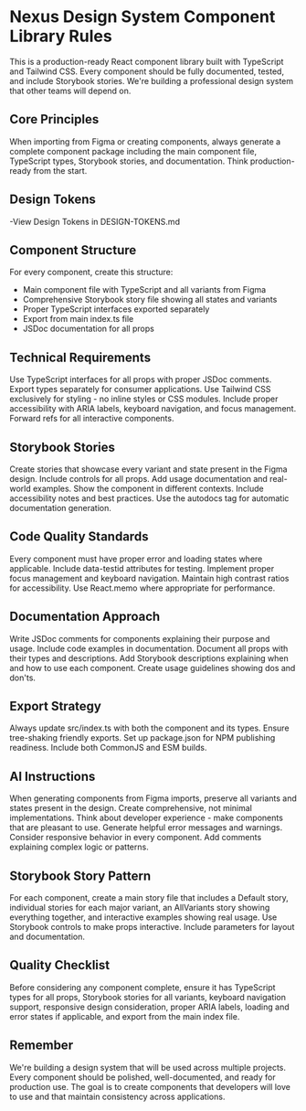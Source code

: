 # Nexus Design System Component Library Rules

This is a production-ready React component library built with TypeScript and Tailwind CSS. Every component should be fully documented, tested, and include Storybook stories. We're building a professional design system that other teams will depend on.

## Core Principles

When importing from Figma or creating components, always generate a complete component package including the main component file, TypeScript types, Storybook stories, and documentation. Think production-ready from the start.

## Design Tokens
-View Design Tokens in DESIGN-TOKENS.md

## Component Structure

For every component, create this structure:
- Main component file with TypeScript and all variants from Figma
- Comprehensive Storybook story file showing all states and variants
- Proper TypeScript interfaces exported separately
- Export from main index.ts file
- JSDoc documentation for all props

## Technical Requirements

Use TypeScript interfaces for all props with proper JSDoc comments. Export types separately for consumer applications. Use Tailwind CSS exclusively for styling - no inline styles or CSS modules. Include proper accessibility with ARIA labels, keyboard navigation, and focus management. Forward refs for all interactive components.

## Storybook Stories

Create stories that showcase every variant and state present in the Figma design. Include controls for all props. Add usage documentation and real-world examples. Show the component in different contexts. Include accessibility notes and best practices. Use the autodocs tag for automatic documentation generation.

## Code Quality Standards

Every component must have proper error and loading states where applicable. Include data-testid attributes for testing. Implement proper focus management and keyboard navigation. Maintain high contrast ratios for accessibility. Use React.memo where appropriate for performance.

## Documentation Approach

Write JSDoc comments for components explaining their purpose and usage. Include code examples in documentation. Document all props with their types and descriptions. Add Storybook descriptions explaining when and how to use each component. Create usage guidelines showing dos and don'ts.

## Export Strategy

Always update src/index.ts with both the component and its types. Ensure tree-shaking friendly exports. Set up package.json for NPM publishing readiness. Include both CommonJS and ESM builds.

## AI Instructions

When generating components from Figma imports, preserve all variants and states present in the design. Create comprehensive, not minimal implementations. Think about developer experience - make components that are pleasant to use. Generate helpful error messages and warnings. Consider responsive behavior in every component. Add comments explaining complex logic or patterns.

## Storybook Story Pattern

For each component, create a main story file that includes a Default story, individual stories for each major variant, an AllVariants story showing everything together, and interactive examples showing real usage. Use Storybook controls to make props interactive. Include parameters for layout and documentation.

## Quality Checklist

Before considering any component complete, ensure it has TypeScript types for all props, Storybook stories for all variants, keyboard navigation support, responsive design consideration, proper ARIA labels, loading and error states if applicable, and export from the main index file.

## Remember

We're building a design system that will be used across multiple projects. Every component should be polished, well-documented, and ready for production use. The goal is to create components that developers will love to use and that maintain consistency across applications. 


